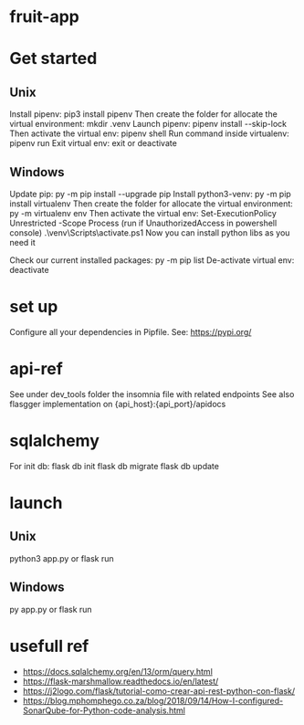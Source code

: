 # fruit-app

# Get started

## Unix

Install pipenv:
pip3 install pipenv
Then create the folder for allocate the virtual environment:
mkdir .venv
Launch pipenv:
pipenv install --skip-lock
Then activate the virtual env:
pipenv shell
Run command inside virtualenv:
pipenv run
Exit virtual env:
exit or deactivate

## Windows

Update pip:
py -m pip install --upgrade pip
Install python3-venv:
py -m pip install virtualenv
Then create the folder for allocate the virtual environment:
py -m virtualenv env
Then activate the virtual env:
Set-ExecutionPolicy Unrestricted -Scope Process (run if UnauthorizedAccess in powershell console)
.\venv\Scripts\activate.ps1
Now you can install python libs as you need it

Check our current installed packages:
py -m pip list
De-activate virtual env:
deactivate

# set up

Configure all your dependencies in Pipfile.
See: https://pypi.org/

# api-ref

See under dev_tools folder the insomnia file with related endpoints
See also flasgger implementation on {api_host}:{api_port}/apidocs

# sqlalchemy

For init db:
flask db init
flask db migrate
flask db update

# launch

## Unix

python3 app.py or flask run

## Windows

py app.py or flask run

# usefull ref

- https://docs.sqlalchemy.org/en/13/orm/query.html
- https://flask-marshmallow.readthedocs.io/en/latest/
- https://j2logo.com/flask/tutorial-como-crear-api-rest-python-con-flask/
- https://blog.mphomphego.co.za/blog/2018/09/14/How-I-configured-SonarQube-for-Python-code-analysis.html
